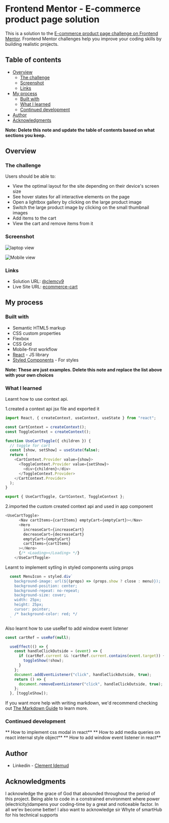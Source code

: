 # Frontend Mentor - E-commerce product page solution

This is a solution to the [E-commerce product page challenge on Frontend Mentor](https://www.frontendmentor.io/challenges/ecommerce-product-page-UPsZ9MJp6). Frontend Mentor challenges help you improve your coding skills by building realistic projects.

## Table of contents

- [Overview](#overview)
  - [The challenge](#the-challenge)
  - [Screenshot](#screenshot)
  - [Links](#links)
- [My process](#my-process)
  - [Built with](#built-with)
  - [What I learned](#what-i-learned)
  - [Continued development](#continued-development)
- [Author](#author)
- [Acknowledgments](#acknowledgments)

**Note: Delete this note and update the table of contents based on what sections you keep.**

## Overview

### The challenge

Users should be able to:

- View the optimal layout for the site depending on their device's screen size
- See hover states for all interactive elements on the page
- Open a lightbox gallery by clicking on the large product image
- Switch the large product image by clicking on the small thumbnail images
- Add items to the cart
- View the cart and remove items from it

### Screenshot


![laptop view](./screenshots/laptop.jpg)


![Mobile view](./screenshots/mobile.jpg)



### Links

- Solution URL: [@clemcy9](https://github.com/Clemcy9/shopping-cart#screenshot)
- Live Site URL: [ecommerce-cart](https://frontendmentor-ecommerce-cart.netlify.app/)

## My process

### Built with

- Semantic HTML5 markup
- CSS custom properties
- Flexbox
- CSS Grid
- Mobile-first workflow
- [React](https://reactjs.org/) - JS library
- [Styled Components](https://styled-components.com/) - For styles

**Note: These are just examples. Delete this note and replace the list above with your own choices**

### What I learned
Learnt how to use context api. 

1.created a context api jsx file and exported it


```js
import React, { createContext, useContext, useState } from "react";

const CartContext = createContext();
const ToggleContext = createContext();

function UseCartToggle({ children }) {
  // toggle for cart
  const [show, setShow] = useState(false);
  return (
    <CartContext.Provider value={show}>
      <ToggleContext.Provider value={setShow}>
        <div>{children}</div>
      </ToggleContext.Provider>
    </CartContext.Provider>
  );
}

export { UseCartToggle, CartContext, ToggleContext };
```

2.imported the custom created context api and used in app component

```js
<UseCartToggle>
      <Nav cartItems={cartItems} emptyCart={emptyCart}></Nav>
      <Hero
        increaseCart={increaseCart}
        decreaseCart={decreaseCart}
        emptyCart={emptyCart}
        cartItems={cartItems}
      ></Hero>
      {/* <Loading></Loading> */}
    </UseCartToggle>
```

Learnt to implement sytling in styled components using props

```js
  const MenuIcon = styled.div`
    background-image: url(${(props) => (props.show ? close : menu)});
    background-position: center;
    background-repeat: no-repeat;
    background-size: cover;
    width: 25px;
    height: 25px;
    cursor: pointer;
    /* background-color: red; */
  `
```
Also learnt how to use useRef to add window event listener
```js
const cartRef = useRef(null);

  useEffect(() => {
    const handleClickOutside = (event) => {
      if (cartRef.current && !cartRef.current.contains(event.target)) {
        toggleShow(!show);
      }
    };
    document.addEventListener("click", handleClickOutside, true);
    return () => {
      document.removeEventListener("click", handleClickOutside, true);
    };
  }, [toggleShow]);
```

If you want more help with writing markdown, we'd recommend checking out [The Markdown Guide](https://www.markdownguide.org/) to learn more.


### Continued development

** How to implement css modal in react**
** How to add media queries on react internal style object**
** How to add window event listener in react**

## Author

- Linkedin - [Clement Idemud](https://www.linkedin.com/in/clement-clement-idemudo)


## Acknowledgments

I acknowledge the grace of God that abounded throughout the period of this project. Being able to code in a constrained environment where power (electricity)dampens your coding-time by a great and noticeable factor.
In all we'ev become better!
I also want to acknowledge sir Whyte of smartHub for his technical supports
